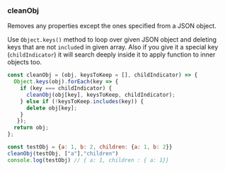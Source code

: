 ### cleanObj

Removes any properties except the ones specified from a JSON object.

Use `Object.keys()` method to loop over given JSON object and deleting keys that are not `include`d in given array.
Also if you give it a special key (`childIndicator`) it will search deeply inside it to apply function to inner objects too.

```js
const cleanObj = (obj, keysToKeep = [], childIndicator) => {
  Object.keys(obj).forEach(key => {
    if (key === childIndicator) {
      cleanObj(obj[key], keysToKeep, childIndicator);
    } else if (!keysToKeep.includes(key)) {
      delete obj[key];
    }
   });
  return obj;
};
```

```js
const testObj = {a: 1, b: 2, children: {a: 1, b: 2}}
cleanObj(testObj, ["a"],"children")
console.log(testObj) // { a: 1, children : { a: 1}}
```
